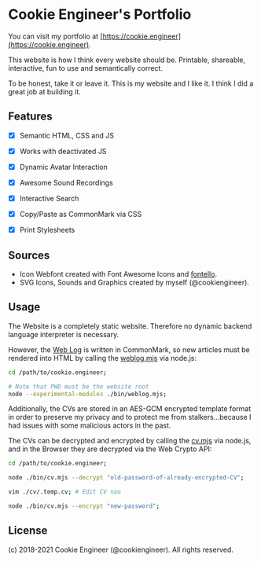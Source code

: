
# Cookie Engineer's Portfolio

You can visit my portfolio at [https://cookie.engineer](https://cookie.engineer).

This website is how I think every website should be.
Printable, shareable, interactive, fun to use and
semantically correct.

To be honest, take it or leave it. This is my website
and I like it. I think I did a great job at building
it.


## Features

- [x] Semantic HTML, CSS and JS
- [x] Works with deactivated JS
- [x] Dynamic Avatar Interaction
- [x] Awesome Sound Recordings
- [x] Interactive Search
- [x] Copy/Paste as CommonMark via CSS
- [x] Print Stylesheets


## Sources

- Icon Webfont created with Font Awesome Icons and [fontello](https://fontello.com).
- SVG Icons, Sounds and Graphics created by myself (@cookiengineer).


## Usage

The Website is a completely static website. Therefore
no dynamic backend language interpreter is necessary.

However, the [Web Log](./weblog) is written in CommonMark,
so new articles must be rendered into HTML by calling
the [weblog.mjs](./bin/weblog.mjs) via node.js:

```bash
cd /path/to/cookie.engineer;

# Note that PWD must be the website root
node --experimental-modules ./bin/weblog.mjs;
```


Additionally, the CVs are stored in an AES-GCM encrypted
template format in order to preserve my privacy and to
protect me from stalkers...because I had issues with some
malicious actors in the past.

The CVs can be decrypted and encrypted by calling the
[cv.mjs](./bin/cv.mjs) via node.js, and in the Browser
they are decrypted via the Web Crypto API:

```bash
cd /path/to/cookie.engineer;

node ./bin/cv.mjs --decrypt "old-password-of-already-encrypted-CV";

vim ./cv/.temp.cv; # Edit CV nao

node ./bin/cv.mjs --encrypt "new-password";
```


## License

(c) 2018-2021 Cookie Engineer (@cookiengineer).
All rights reserved.

